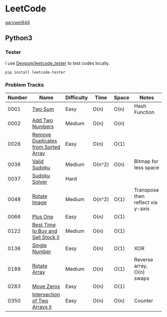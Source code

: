 # LeetCode

[garywei944](https://leetcode.com/garywei944/)

## Python3

### Tester

I use [Devgum/leetcode_tester](https://github.com/Devgum/leetcode_tester) to
test codes locally.

```shell
pip install leetcode-tester
```

### Problem Tracks

| Number | Name                                                                                                      | Difficulty | Time   | Space | Notes                             |
|--------|-----------------------------------------------------------------------------------------------------------|------------|--------|-------|-----------------------------------|
| 0001   | [Two Sum](https://leetcode.com/problems/two-sum/)                                                         | Easy       | O(n)   | O(n)  | Hash Function                     |
| 0002   | [Add Two Numbers](https://leetcode.com/problems/add-two-numbers/)                                         | Medium     | O(n)   | O(n)  ||
| 0026   | [Remove Duplicates from Sorted Array](https://leetcode.com/problems/remove-duplicates-from-sorted-array/) | Easy       | O(n)   | O(1)  ||
| 0036   | [Valid Sudoku](https://leetcode.com/problems/valid-sudoku/)                                               | Medium     | O(n^2) | O(n)  | Bitmap for less space             |
| 0037   | [Sudoku Solver](https://leetcode.com/problems/sudoku-solver/)                                             | Hard       |        |       |                                   |
| 0048   | [Rotate Image](https://leetcode.com/problems/rotate-image/)                                               | Medium     | O(n^2) | O(1)  | Transpose then reflect via y-axis |
| 0066   | [Plus One](https://leetcode.com/problems/plus-one/)                                                       | Easy       | O(n)   | O(1)  |                                   |
| 0122   | [Best Time to Buy and Sell Stock II](https://leetcode.com/problems/best-time-to-buy-and-sell-stock-ii/)   | Medium     | O(n)   | O(1)  ||
| 0136   | [Single Number](https://leetcode.com/problems/single-number/)                                             | Easy       | O(n)   | O(1)  | XOR                               |
| 0189   | [Rotate Array](https://leetcode.com/problems/rotate-array/)                                               | Medium     | O(n)   | O(1)  | Reverse array, O(n) swaps         |
| 0283   | [Move Zeros](https://leetcode.com/problems/move-zeroes/)                                                  | Easy       | O(n)   | O(1)  |                                   |
| 0350   | [Intersection of Two Arrays II](https://leetcode.com/problems/intersection-of-two-arrays-ii/)             | Easy       | O(n)   | O(n)  | Counter                           |
